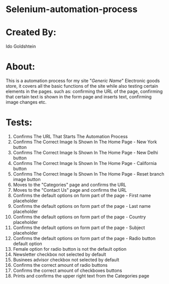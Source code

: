 # Selenium-automation-process
# Created By:
Ido Goldshtein
# About:
This is a automation process for my site "*Generic Name*" Electronic goods store, it covers all the basic functions of the site while also testing certain elements in the pages.
such as: confirming the URL of the page, confirming that certain text is shown in the form page and inserts text, confirming image changes etc.
# Tests:
1. Confirms The URL That Starts The Automation Process
2. Confirms The Correct Image Is Shown In The Home Page - New York button
3. Confirms The Correct Image Is Shown In The Home Page - New Delhi button
4. Confirms The Correct Image Is Shown In The Home Page - California button
5. Confirms The Correct Image Is Shown In The Home Page - Reset branch image button
6. Moves to the "Categories" page and confirms the URL
7. Moves to the "Contact Us" page and confirms the URL
8. Confirms the default options on form part of the page - First name placeholder
9. Confirms the default options on form part of the page - Last name placeholder
10. Confirms the default options on form part of the page - Country placeholder
11. Confirms the default options on form part of the page - Subject placeholder
12. Confirms the default options on form part of the page - Radio button default option
13. Female option for radio button is not the default option
14. Newsletter checkbox not selected by default
15. Businees advisor checkbox not selected by default
16. Confirms the correct amount of radio buttons
17. Confirms the correct amount of checkboxes buttons
18. Prints and confirms the upper right text from the Categories page
